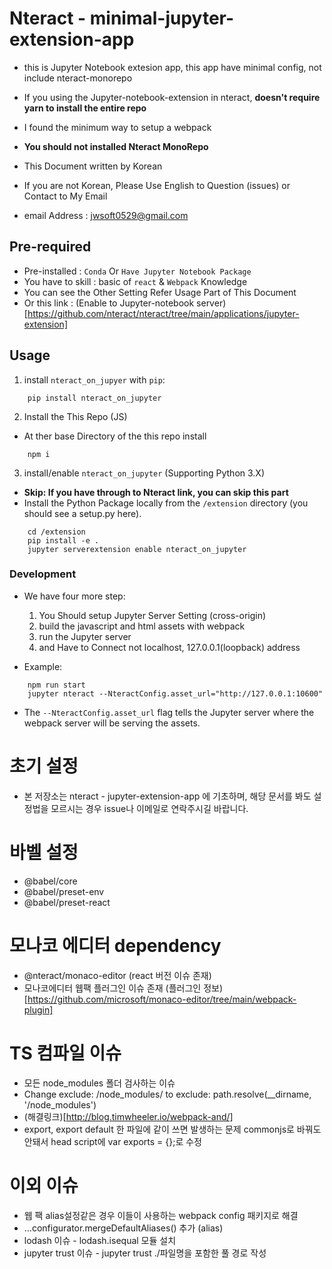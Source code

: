 # Nteract - minimal-jupyter-extension-app

- this is Jupyter Notebook extesion app, this app have minimal config, not include nteract-monorepo
- If you using the Jupyter-notebook-extension in nteract, **doesn't require yarn to install the entire repo**
- I found the minimum way to setup a webpack
- **You should not installed Nteract MonoRepo** 

- This Document written by Korean
- If you are not Korean, Please Use English to Question (issues) or Contact to My Email
- email Address : jwsoft0529@gmail.com


## Pre-required
- Pre-installed : `Conda` Or `Have Jupyter Notebook Package`
- You have to skill : basic of `react` & `Webpack` Knowledge
- You can see the Other Setting Refer Usage Part of This Document
- Or this link : (Enable to Jupyter-notebook server)[https://github.com/nteract/nteract/tree/main/applications/jupyter-extension]

## Usage
1. install `nteract_on_jupyer` with `pip`:
```
    pip install nteract_on_jupyter
```

2. Install the This Repo (JS)
- At ther base Directory of the this repo install
```
    npm i
```
3. install/enable `nteract_on_jupyter` (Supporting Python 3.X)
- **Skip: If you have through to Nteract link, you can skip this part**
- Install the Python Package locally from the `/extension` directory (you should see a setup.py here).
```
    cd /extension
    pip install -e .
    jupyter serverextension enable nteract_on_jupyter
```

### Development

- We have four more step:
    1. You Should setup Jupyter Server Setting (cross-origin) 
    2. build the javascript and html assets with webpack
    3. run the Jupyter server 
    4. and Have to Connect not localhost, 127.0.0.1(loopback) address

- Example:
```
    npm run start
    jupyter nteract --NteractConfig.asset_url="http://127.0.0.1:10600"
```
- The `--NteractConfig.asset_url` flag tells the Jupyter server where the webpack server will be serving the assets.


# 초기 설정

- 본 저장소는 nteract - jupyter-extension-app 에 기초하며, 해당 문서를 봐도 설정법을 모르시는 경우 issue나 이메일로 연락주시길 바랍니다.

# 바벨 설정

- @babel/core
- @babel/preset-env
- @babel/preset-react

# 모나코 에디터 dependency

- @nteract/monaco-editor (react 버전 이슈 존재)
- 모나코에디터 웹팩 플러그인 이슈 존재 (플러그인 정보)[https://github.com/microsoft/monaco-editor/tree/main/webpack-plugin]

# TS 컴파일 이슈

- 모든 node_modules 폴더 검사하는 이슈
- Change exclude: /node_modules/ to exclude: path.resolve(\_\_dirname, '/node_modules')
- (해결링크)[http://blog.timwheeler.io/webpack-and/]
- export, export default 한 파일에 같이 쓰면 발생하는 문제 commonjs로 바꿔도 안돼서 head script에 var exports = {};로 수정

# 이외 이슈

- 웹 팩 alias설정같은 경우 이들이 사용하는 webpack config 패키지로 해결
- ...configurator.mergeDefaultAliases() 추가 (alias)
- lodash 이슈 - lodash.isequal 모듈 설치
- jupyter trust 이슈 - jupyter trust ./파일명을 포함한 풀 경로 작성
